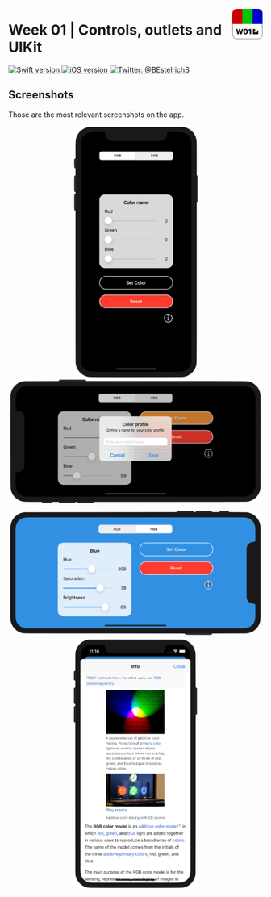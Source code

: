 <p align="left">
	<img src="./Assets/AppIcon.png" alt="App icon" width="60" maxHeight="60" align="right"/>
	<h1>Week 01 | Controls, outlets and UIKit</h1>
</p>

<p align="left">
  <a href="https://www.swift.org">
		<img src=https://img.shields.io/badge/Swift-5.0-green.svg?longCache=true&style=flat-square] alt="Swift version">
  </a>
  <a href="https://developer.apple.com/ios/">
		<img src="https://img.shields.io/badge/iOS-13.5+-blue.svg?longCache=true&style=flat-square]" alt="iOS version" />
  </a>
  <a href="https://twitter.com/BEstelrichS">
	<img src="https://img.shields.io/badge/Contact-@BEstelrichS-lightgrey.svg?style=flat" alt="Twitter: @BEstelrichS" />
  </a>
</p>


## Screenshots
Those are the most relevant screenshots on the app.


<p align="center">
	<img src="./Assets/Screenshot1.png" alt="Screenshot 1" align="top" height="500" />
	<img src="./Assets/Screenshot2.png" alt="Screenshot 2" align="top" width="500" />
</p>


<p align="center">
	<img src="./Assets/Screenshot3.png" alt="Screenshot 3" align="bottom" width="500" />
	<img src="./Assets/Screenshot4.png" alt="Screenshot 4" align="bottom" height="500" />
</p>